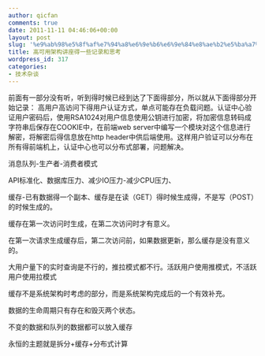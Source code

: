 ```yaml
---
author: qicfan
comments: true
date: 2011-11-11 04:46:06+00:00
layout: post
slug: '%e9%ab%98%e5%8f%af%e7%94%a8%e6%9e%b6%e6%9e%84%e8%ae%b2%e5%ba%a7%e5%be%97%e4%b8%80%e4%ba%9b%e8%ae%b0%e5%bd%95%e5%92%8c%e6%80%9d%e8%80%83'
title: 高可用架构讲座得一些记录和思考
wordpress_id: 317
categories:
- 技术杂谈
---
```


前面有一部分没有听，听到得时候已经到达了下面得部分，所以就从下面得部分开始记录：
高用户高访问下得用户认证方式，单点可能存在负载问题。认证中心验证用户密码后，使用RSA1024对用户信息使用公钥进行加密，将加密信息转码成字符串后保存在COOKIE中，在前端web server中编写一个模块对这个信息进行解密，将解密后得信息放在http header中供后端使用。这样用户验证可以分布在所有得前端机上，认证中心也可以分布式部署，问题解决。

消息队列-生产者-消费者模式

API标准化、数据库压力、减少IO压力-减少CPU压力、

缓存-已有数据得一个副本、缓存是在读（GET）得时候生成得，不是写（POST）的时候生成的。

缓存在第一次访问时生成，在第二次访问时才有意义。

在第一次请求生成缓存后，第二次访问前，如果数据更新，那么缓存是没有意义的。

大用户量下的实时查询是不行的，推拉模式都不行。活跃用户使用推模式，不活跃用户使用拉模式

缓存不是系统架构时考虑的部分，而是系统架构完成后的一个有效补充。

数据的生命周期只有存在和毁灭两个状态。

不变的数据和队列的数据都可以放入缓存

永恒的主题就是拆分+缓存+分布式计算

